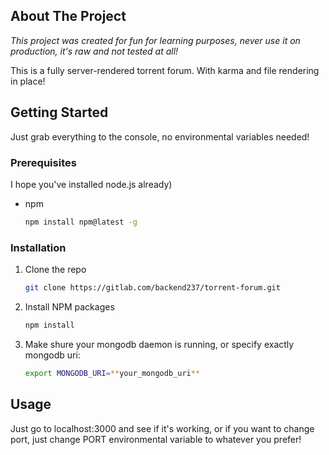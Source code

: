 <!-- ABOUT THE PROJECT -->
## About The Project
*This project was created for fun for learning purposes, never use it on production, it's raw and not tested at all!*

This is a fully server-rendered torrent forum. With karma and file rendering in place!

<!-- GETTING STARTED -->
## Getting Started

Just grab everything to the console, no environmental variables needed!

### Prerequisites

I hope you've installed node.js already)
* npm
  ```sh
  npm install npm@latest -g
  ```

### Installation

1. Clone the repo
   ```sh
   git clone https://gitlab.com/backend237/torrent-forum.git
   ```
3. Install NPM packages
   ```sh
   npm install
   ```
4. Make shure your mongodb daemon is running, or specify exactly mongodb uri:
   ```sh
   export MONGODB_URI=**your_mongodb_uri**
   ```

<!-- USAGE EXAMPLES -->
## Usage

Just go to localhost:3000 and see if it's working, or if you want to change port, just change PORT environmental variable to whatever you prefer!
